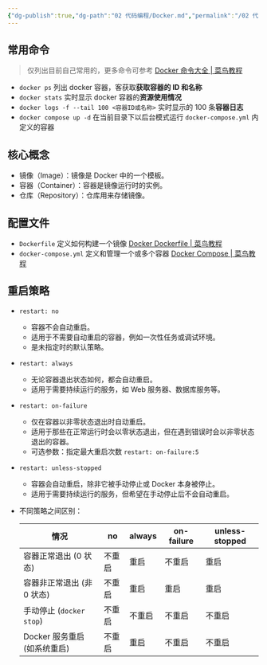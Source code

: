 ```yaml
---
{"dg-publish":true,"dg-path":"02 代码编程/Docker.md","permalink":"/02 代码编程/Docker/","created":"2024-12-01","updated":"2025-05-10"}
---
```



## 常用命令

> 仅列出目前自己常用的，更多命令可参考 [Docker 命令大全 \| 菜鸟教程](https://www.runoob.com/docker/docker-command-manual.html)

- `docker ps` 列出 docker 容器，客获取**获取容器的 ID 和名称**
- `docker stats` 实时显示 docker 容器的**资源使用情况**
- `docker logs -f --tail 100 <容器ID或名称>` 实时显示的 100 条**容器日志**
- `docker compose up -d` 在当前目录下以后台模式运行 `docker-compose.yml` 内定义的容器

## 核心概念

- 镜像（Image）：镜像是 Docker 中的一个模板。
- 容器（Container）：容器是镜像运行时的实例。
- 仓库（Repository）：仓库用来存储镜像。

## 配置文件

- `Dockerfile` 定义如何构建一个镜像 [Docker Dockerfile \| 菜鸟教程](https://www.runoob.com/docker/docker-dockerfile.html)
- `docker-compose.yml` 定义和管理一个或多个容器 [Docker Compose \| 菜鸟教程](https://www.runoob.com/docker/docker-compose.html)

## 重启策略

- `restart: no` 
	- 容器不会自动重启。
	- 适用于不需要自动重启的容器，例如一次性任务或调试环境。
	- 是未指定时的默认策略。
- `restart: always` 
	- 无论容器退出状态如何，都会自动重启。
	- 适用于需要持续运行的服务，如 Web 服务器、数据库服务等。
- `restart: on-failure` 
	- 仅在容器以非零状态退出时自动重启。
	- 适用于那些在正常运行时会以零状态退出，但在遇到错误时会以非零状态退出的容器。
	- 可选参数：指定最大重启次数 `restart: on-failure:5`
- `restart: unless-stopped` 
	- 容器会自动重启，除非它被手动停止或 Docker 本身被停止。
	- 适用于需要持续运行的服务，但希望在手动停止后不会自动重启。
- 不同策略之间区别：

	| 情况                   | no  | always | on-failure | unless-stopped |
	| -------------------- | --- | ------ | ---------- | -------------- |
	| 容器正常退出 (0 状态)        | 不重启 | 重启     | 不重启        | 重启             |
	| 容器非正常退出 (非 0 状态)     | 不重启 | 重启     | 重启         | 重启             |
	| 手动停止 (`docker stop`) | 不重启 | 不重启    | 不重启        | 不重启            |
	| Docker 服务重启 (如系统重启)  | 不重启 | 重启     | 不重启        | 不重启            |
